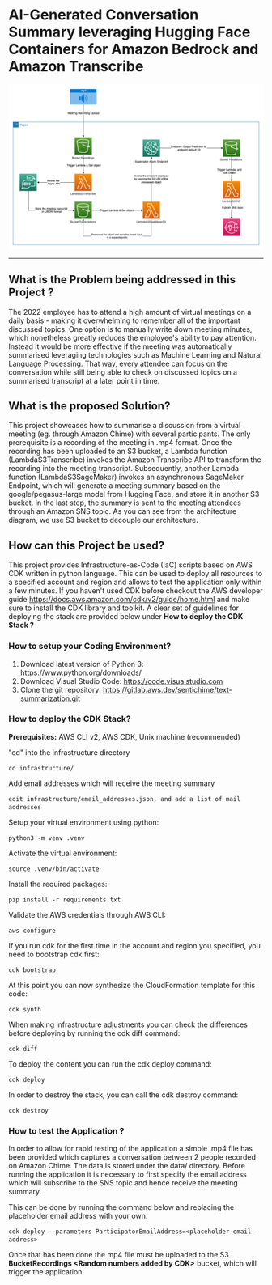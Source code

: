 # AI-Generated Conversation Summary leveraging Hugging Face Containers for Amazon Bedrock and Amazon Transcribe


![Architecture Diagram](AD.png)

---

## What is the Problem being addressed in this Project ?

The 2022 employee has to attend a high amount of virtual meetings on a daily basis - making it overwhelming to remember all of the important discussed topics. One option is to manually write down meeting minutes, which nonetheless greatly reduces the employee's ability to pay attention. Instead it would be more effective if the meeting was automatically summarised leveraging technologies such as Machine Learning and Natural Language Processing. That way, every attendee can focus on the conversation while still being able to check on discussed topics on a summarised transcript at a later point in time.


## What is the proposed Solution?

This project showcases how to summarise a discussion from a virtual meeting (eg. through Amazon Chime) with several participants. The only prerequisite is a recording of the meeting in .mp4 format. Once the recording has been uploaded to an S3 bucket, a Lambda function (LambdaS3Transcribe) invokes the Amazon Transcribe API to transform the recording into the meeting transcript. Subsequently, another Lambda function (LambdaS3SageMaker) invokes an asynchronous SageMaker Endpoint, which will generate a meeting summary based on the google/pegasus-large model from Hugging Face, and store it in another S3 bucket. In the last step, the summary is sent to the meeting attendees through an Amazon SNS topic. As you can see from the architecture diagram, we use S3 bucket to decouple our architecture. 

## How can this Project be used?

This project provides Infrastructure-as-Code (IaC) scripts based on AWS CDK written in python language. This can be used to deploy all resources to a specified account and region and allows to test the application only within a few minutes. If you haven't used CDK before checkout the AWS developer guide https://docs.aws.amazon.com/cdk/v2/guide/home.html and make sure to install the CDK library and toolkit. A clear set of guidelines for deploying the stack are provided below under **How to deploy the CDK Stack ?**

### How to setup your Coding Environment?

1. Download latest version of Python 3: https://www.python.org/downloads/
2. Download Visual Studio Code: https://code.visualstudio.com
3. Clone the git repository: https://gitlab.aws.dev/sentichime/text-summarization.git

### How to deploy the CDK Stack?

**Prerequisites:** AWS CLI v2, AWS CDK, Unix machine (recommended)

"cd" into the infrastructure directory 

```
cd infrastructure/
```

Add email addresses which will receive the meeting summary

```
edit infrastructure/email_addresses.json, and add a list of mail addresses
```

Setup your virtual environment using python:
```
python3 -m venv .venv
```

Activate the virtual environment: 
```
source .venv/bin/activate
```

Install the required packages:
```
pip install -r requirements.txt
```

Validate the AWS credentials through AWS CLI:
```
aws configure 
```

If you run cdk for the first time in the account and region you specified, you need to bootstrap cdk first:
```
cdk bootstrap
```

At this point you can now synthesize the CloudFormation template for this code:
```
cdk synth
```

When making infrastructure adjustments you can check the differences before deploying by running the cdk diff command:
```
cdk diff
```

To deploy the content you can run the cdk deploy command:
```
cdk deploy
```

In order to destroy the stack, you can call the cdk destroy command:
```
cdk destroy
```

### How to test the Application ?
In order to allow for rapid testing of the application a simple .mp4 file has been provided which captures a conversation between 2 people recorded on Amazon Chime. The data is stored under the data/ directory. Before running the application it is necessary to first specify the email address which will subscribe to the SNS topic and hence receive the meeting summary. 

This can be done by running the command below and replacing the placeholder email address with your own.

```
cdk deploy --parameters ParticipatorEmailAddress=<placeholder-email-address>
```

Once that has been done the mp4 file must be uploaded to the S3 **BucketRecordings \<Random numbers added by CDK\>**  bucket, which will trigger the application.
